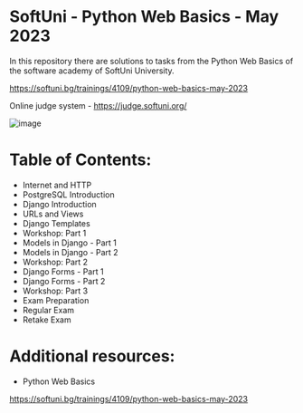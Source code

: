 # SoftUni - Python Web Basics - May 2023

In this repository there are solutions to tasks from the Python Web Basics of the software academy of SoftUni University.

https://softuni.bg/trainings/4109/python-web-basics-may-2023

Online judge system - https://judge.softuni.org/

![image](https://user-images.githubusercontent.com/114032977/191654383-66852f3f-ead9-4ef0-8b51-feb0dea131eb.png)

# Table of Contents:

- Internet and HTTP
- PostgreSQL Introduction
- Django Introduction
- URLs and Views
- Django Templates
- Workshop: Part 1
- Models in Django - Part 1
- Models in Django - Part 2
- Workshop: Part 2
- Django Forms - Part 1
- Django Forms - Part 2
- Workshop: Part 3
- Exam Preparation
- Regular Exam
- Retake Exam


# Additional resources:
- Python Web Basics

https://softuni.bg/trainings/4109/python-web-basics-may-2023
